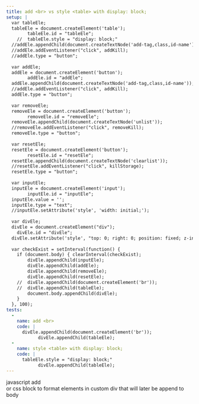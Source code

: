 ```yaml
---
title: add <br> vs style <table> with display: block;
setup: |
  var tableEle;
  tableEle = document.createElement('table');
  		tableEle.id = "tableEle";
  	//	tableEle.style = "display: block;"
  //addEle.appendChild(document.createTextNode('add-tag,class,id-name'));
  //addEle.addEventListener("click", addKill);
  //addEle.type = "button";
  
  var addEle;
  addEle = document.createElement('button');
  		addEle.id = "addEle";
  addEle.appendChild(document.createTextNode('add-tag,class,id-name'));
  //addEle.addEventListener("click", addKill);
  addEle.type = "button";
  
  var removeEle;
  removeEle = document.createElement('button');
  		removeEle.id = "removeEle";
  removeEle.appendChild(document.createTextNode('unlist'));
  //removeEle.addEventListener("click", removeKill);
  removeEle.type = "button";
  
  var resetEle;
  resetEle = document.createElement('button');
  		resetEle.id = "resetEle";
  resetEle.appendChild(document.createTextNode('clearlist'));
  //resetEle.addEventListener("click", killStorage);
  resetEle.type = "button";
  
  var inputEle;
  inputEle = document.createElement('input');
  		inputEle.id = "inputEle";
  inputEle.value = '';
  inputEle.type = "text";
  //inputEle.setAttribute('style', 'width: initial;');
  
  var divEle;
  divEle = document.createElement("div");
  	divEle.id = "divEle";
  divEle.setAttribute('style', "top: 0; right: 0; position: fixed; z-index: 2146;");
  
  var checkExist = setInterval(function() {
  	if (document.body) { clearInterval(checkExist);
  		divEle.appendChild(inputEle);
  		divEle.appendChild(addEle);
  		divEle.appendChild(removeEle);
  		divEle.appendChild(resetEle);
  	//	divEle.appendChild(document.createElement('br'));
  	//	divEle.appendChild(tableEle);
  		document.body.appendChild(divEle);
  	}
  }, 100);
tests:
  -
    name: add <br>
    code: |
      divEle.appendChild(document.createElement('br'));
      		divEle.appendChild(tableEle);
  -
    name: style <table> with display: block;
    code: |
      tableEle.style = "display: block;"
      		divEle.appendChild(tableEle);
---
```

javascript add <br> or css block  to format elements in custom div that will later be append to body
